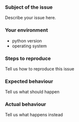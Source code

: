 ### Subject of the issue
Describe your issue here.

### Your environment
* python version
* operating system

### Steps to reproduce
Tell us how to reproduce this issue

### Expected behaviour
Tell us what should happen

### Actual behaviour
Tell us what happens instead
